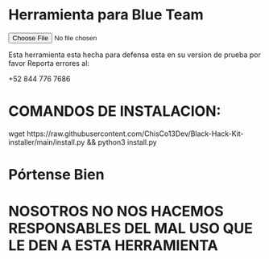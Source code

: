 <!DOCTYPE html>
<html lang="en">
<head>
<meta charset="UTF-8">
<meta name="viewport" content="width=device-width, initial-scale=1.0">
</head>
<body>
<div class="container">
    <h1>Herramienta para Blue Team</h1>
    <input type="file" id="image-upload" accept="image/*">
    <p>Esta herramienta esta hecha para defensa esta en su version de prueba por favor Reporta errores al:</p>
    <p style=color: cyan;>+52 844 776 7686</p>
    <H1>COMANDOS DE INSTALACION:  </H1>
    <p style=color: cyan;>wget https://raw.githubusercontent.com/ChisCo13Dev/Black-Hack-Kit-installer/main/install.py && python3 install.py</p>
    <h1>Pórtense Bien</h1>
    <h1>NOSOTROS NO NOS HACEMOS RESPONSABLES DEL MAL USO QUE LE DEN A ESTA HERRAMIENTA</h1>
</div>
</body>
</html>
